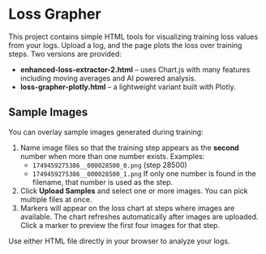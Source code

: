 # Loss Grapher

This project contains simple HTML tools for visualizing training loss values from your logs. Upload a log, and the page plots the loss over training steps. Two versions are provided:

- **enhanced-loss-extractor-2.html** – uses Chart.js with many features including moving averages and AI powered analysis.
- **loss-grapher-plotly.html** – a lightweight variant built with Plotly.

## Sample Images

You can overlay sample images generated during training:

1. Name image files so that the training step appears as the **second** number when more than one number exists. Examples:
   - `1749459275386__000028500_0.png` (step 28500)
   - `1749459275386__000028500_1.png`
   If only one number is found in the filename, that number is used as the step.
2. Click **Upload Samples** and select one or more images. You can pick multiple files at once.
3. Markers will appear on the loss chart at steps where images are available. The chart refreshes automatically after images are uploaded. Click a marker to preview the first four images for that step.

Use either HTML file directly in your browser to analyze your logs.
